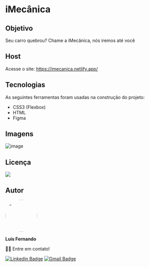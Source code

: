 # iMecânica

## Objetivo

Seu carro quebrou? Chame a iMecânica, nós iremos até você

## Host

Acesse o site: https://imecanica.netlify.app/
 
## Tecnologias

As seguintes ferramentas foram usadas na construção do projeto:

- CSS3 (Flexbox)
- HTML
- Figma

## Imagens

![image](https://user-images.githubusercontent.com/67171626/123638509-a29ba200-d7f5-11eb-9216-dc7e41a067c2.png)

## Licença
<img src="https://img.shields.io/github/license/luisfernandodass/doebrasil"/>

## Autor

 <img style="border-radius: 50%;" src="https://avatars.githubusercontent.com/u/67171626?s=460&u=609fc063322b859752a5675bd4e17657e650a389&v=4" width="100px;" alt=""/>
 
 <b>Luis Fernando</b>
 
👋🏽 Entre em contato!

[![Linkedin Badge](https://img.shields.io/badge/-Luis-blue?style=flat-square&logo=Linkedin&logoColor=white&link=https://www.linkedin.com/in/luisfernando/)](https://www.linkedin.com/in/luisfernando/) 
[![Gmail Badge](https://img.shields.io/badge/-luisfernandodass@gmail.com-c14438?style=flat-square&logo=Gmail&logoColor=white&link=mailto:luisfernandodass@gmail.com)](mailto:luisfernandodass@gmail.com)
